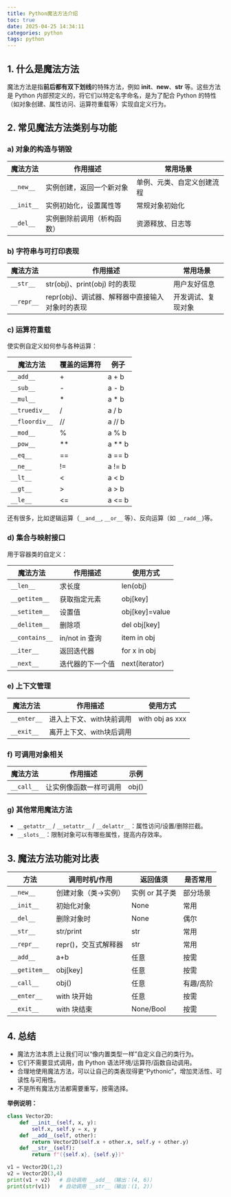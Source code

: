 ```yaml
---
title: Python魔法方法介绍
toc: true
date: 2025-04-25 14:34:11
categories: python
tags: python
---
```


## 1. 什么是魔法方法

魔法方法是指**前后都有双下划线**的特殊方法，例如 __init__、__new__、__str__ 等。这些方法是 Python 内部预定义的，将它们以特定名字命名，是为了配合 Python 的特性（如对象创建、属性访问、运算符重载等）实现自定义行为。


## 2. 常见魔法方法类别与功能

### a) 对象的构造与销毁

| 魔法方法       | 作用描述                            | 常用场景                  |
| -------------- | ---------------------------------- | ------------------------ |
| `__new__`      | 实例创建，返回一个新对象             | 单例、元类、自定义创建流程|
| `__init__`     | 实例初始化，设置属性等               | 常规对象初始化           |
| `__del__`      | 实例删除前调用（析构函数）            | 资源释放、日志等         |


### b) 字符串与可打印表现

| 魔法方法   | 作用描述                                            | 常用场景            |
| ---------- | -------------------------------------------------- | ------------------ |
| `__str__`  | str(obj)、print(obj) 时的表现                        | 用户友好信息         |
| `__repr__` | repr(obj)、调试器、解释器中直接输入对象时的表现       | 开发调试、复现对象    |


### c) 运算符重载

使实例自定义如何参与各种运算：

| 魔法方法   | 覆盖的运算符      | 例子                       |
| ---------- | ----------------- | -------------------------- |
| `__add__`  | +                 | a + b                      |
| `__sub__`  | -                 | a - b                      |
| `__mul__`  | *                 | a * b                      |
| `__truediv__` | /              | a / b                      |
| `__floordiv__`| //             | a // b                     |
| `__mod__`  | %                 | a % b                      |
| `__pow__`  | **                | a ** b                     |
| `__eq__`   | ==                | a == b                     |
| `__ne__`   | !=                | a != b                     |
| `__lt__`   | <                 | a < b                      |
| `__gt__`   | >                 | a > b                      |
| `__le__`   | <=                | a <= b                     |

还有很多，比如逻辑运算（`__and__`, `__or__` 等）、反向运算（如 `__radd__`)等。


### d) 集合与映射接口

用于容器类的自定义：

| 魔法方法      | 作用描述           | 使用方式         |
| ------------- | ----------------- | --------------- |
| `__len__`     | 求长度             | len(obj)        |
| `__getitem__` | 获取指定元素       | obj[key]        |
| `__setitem__` | 设置值             | obj[key]=value  |
| `__delitem__` | 删除项             | del obj[key]    |
| `__contains__`| in/not in 查询     | item in obj     |
| `__iter__`    | 返回迭代器         | for x in obj    |
| `__next__`    | 迭代器的下一个值   | next(iterator)  |


### e) 上下文管理

| 魔法方法     | 作用描述                    | 使用方式                 |
| ------------ | -------------------------- | ----------------------- |
| `__enter__`  | 进入上下文、with块前调用    | with obj as xxx         |
| `__exit__`   | 离开上下文、with块后调用    |                         |


### f) 可调用对象相关

| 魔法方法   | 作用描述                | 示例           |
| ---------- | ---------------------- | ------------- |
| `__call__` | 让实例像函数一样可调用   | obj()         |


### g) 其他常用魔法方法

- `__getattr__` / `__setattr__` / `__delattr__`：属性访问/设置/删除拦截。
- `__slots__`：限制对象可以有哪些属性，提高内存效率。


## 3. 魔法方法功能对比表

| 方法         | 调用时机/作用               | 返回值须 | 是否常用    |
| ------------ | -------------------------- | -------- | ----------- |
| `__new__`    | 创建对象（类->实例）        | 实例 or 其子类 | 部分场景 |
| `__init__`   | 初始化对象                  | None     | 常用        |
| `__del__`    | 删除对象时                  | None     | 偶尔        |
| `__str__`    | str/print                   | str      | 常用        |
| `__repr__`   | repr()，交互式解释器        | str      | 常用        |
| `__add__`    | a+b                         | 任意     | 按需        |
| `__getitem__`| obj[key]                    | 任意     | 按需        |
| `__call__`   | obj()                       | 任意     | 有趣/高阶   |
| `__enter__`  | with 块开始                 | 任意     | 按需        |
| `__exit__`   | with 块结束                 | None/Bool| 按需        |


## 4. 总结

- 魔法方法本质上让我们可以“像内置类型一样”自定义自己的类行为。
- 它们不需要显式调用，由 Python 语法环境/运算符/函数自动调用。
- 合理地使用魔法方法，可以让自己的类表现得更“Pythonic”，增加灵活性、可读性与可用性。
- 不是所有魔法方法都需要重写，按需选择。


**举例说明：**

```python
class Vector2D:
    def __init__(self, x, y):
        self.x, self.y = x, y
    def __add__(self, other):
        return Vector2D(self.x + other.x, self.y + other.y)
    def __str__(self):
        return f"({self.x}, {self.y})"

v1 = Vector2D(1,2)
v2 = Vector2D(3,4)
print(v1 + v2)   # 自动调用 __add__（输出：(4, 6)）
print(str(v1))   # 自动调用 __str__（输出：(1, 2)）
```
